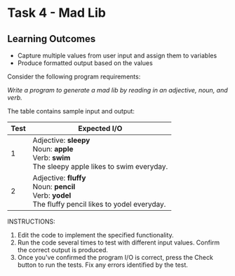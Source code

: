 # Task 4 - Mad Lib

## Learning Outcomes

- Capture multiple values from user input and assign them to variables
- Produce formatted output based on the values

Consider the following program requirements:

<i>Write a program to generate a mad lib by reading in an adjective, noun, and verb.
</i>

The table contains sample input and output:

| Test | Expected I/O                                                                                                        | 
|------|---------------------------------------------------------------------------------------------------------------------|
| 1    | Adjective: <b>sleepy</b><br>Noun: <b>apple</b><br>Verb: <b>swim</b><br>The sleepy apple likes to swim everyday.     | 
| 2    | Adjective: <b>fluffy</b><br>Noun: <b>pencil</b><br>Verb: <b>yodel</b><br>The fluffy pencil likes to yodel everyday. | 


INSTRUCTIONS:

1. Edit the code to implement the specified functionality.
2. Run the code several times to test with different input values. Confirm the correct output is produced.
3. Once you've confirmed the program I/O is correct, press the Check button to run the tests. Fix any errors identified by the test.

